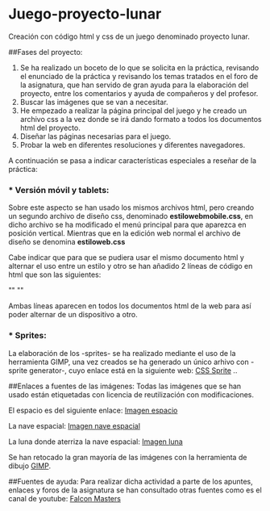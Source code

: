 # Juego-proyecto-lunar
Creación con código html y css de un juego denominado proyecto lunar.

##Fases del proyecto:
1. Se ha realizado un boceto de lo que se solicita en la práctica, revisando el enunciado de la práctica y revisando los temas tratados en el foro de la asignatura, que han servido de gran ayuda para la elaboración del proyecto, entre los comentarios y ayuda de compañeros y del profesor.
2. Buscar las imágenes que se van a necesitar.
3. He empezado a realizar la página principal del juego y he creado un archivo css a la vez donde se irá dando formato a todos los documentos html del proyecto.
4. Diseñar las páginas necesarias para el juego.
5. Probar la web en diferentes resoluciones y diferentes navegadores.

 A continuación se pasa a indicar características especiales a reseñar de la práctica:
 
### * Versión móvil y tablets:
Sobre este aspecto se han usado los mismos archivos html, pero creando un segundo archivo de diseño css, denominado **estilowebmobile.css**, en dicho archivo se ha modificado el menú principal para que aparezca en posición vertical. Mientras que en la edición web normal el archivo de diseño se denomina **estiloweb.css**

Cabe indicar que para que se pudiera usar el mismo documento html y alternar el uso entre un estilo y otro se han añadido 2 líneas de código en html que son las siguientes:

"<link rel='stylesheet' media='screen and (min-width: 721px)' href='css/estiloweb.css' />"
"<link rel='stylesheet' media='screen and (max-width: 720px)' href='css/estilowebmobile.css' />"

Ambas líneas aparecen en todos los documentos html de la web para así poder alternar de un dispositivo a otro.

### * Sprites:
La elaboración de los -sprites- se ha realizado mediante el uso de la herramienta GIMP, una vez creados se ha generado un único arhivo con -sprite generator-, cuyo enlace está en la siguiente web:
[CSS Sprite](http://css.spritegen.com/)
..

##Enlaces a fuentes de las imágenes:
Todas las imágenes que se han usado están etiquetadas con licencia de reutilización con modificaciones.

El espacio es del siguiente enlace:
[Imagen espacio](http://www.publicdomainpictures.net/pictures/130000/velka/night-sky-background-14391263141jp.jpg)

La nave espacial:
[Imagen nave espacial](https://upload.wikimedia.org/wikipedia/commons/thumb/b/ba/Alien_Spaceship_-_SVG_Vector.svg/2000px-Alien_Spaceship_-_SVG_Vector.svg.png)

La luna donde aterriza la nave espacial:
[Imagen luna](https://c1.staticflickr.com/9/8218/8276112196_5e8083de11_b.jpg)

Se han retocado la gran mayoría de las imágenes con la herramienta de dibujo [GIMP](https://www.gimp.org/).

##Fuentes de ayuda:
Para realizar dicha actividad a parte de los apuntes, enlaces y foros de la asignatura se han consultado otras fuentes como es el canal de youtube:
[Falcon Masters](https://www.youtube.com/channel/UCJl1YajcPWTeJNsQhGyMIMg)



